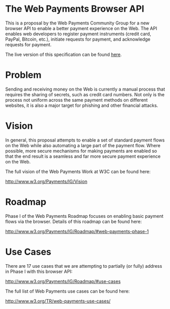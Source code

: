 # The Web Payments Browser API

This is a proposal by the Web Payments Community Group for a new browser API
to enable a better payment experience on the Web. The API enables web developers
to register payment instruments (credit card, PayPal, Bitcoin, etc.), initiate
requests for payment, and acknowledge requests for payment.

The live version of this specification can be found [here](http://wicg.github.io/web-payments-browser-api/).

# Problem

Sending and receiving money on the Web is currently a manual process that
requires the sharing of secrets, such as credit card numbers. Not only is
the process not uniform across the same payment methods on different websites,
it is also a major target for phishing and other financial attacks.

# Vision

In general, this proposal attempts to enable a set of standard payment
flows on the Web while also automating a large part of the payment flow.
Where possible, more secure mechanisms for making payments are enabled so
that the end result is a seamless and far more secure payment experience on
the Web.

The full vision of the Web Payments Work at W3C can be found here:

http://www.w3.org/Payments/IG/Vision

# Roadmap

Phase I of the Web Payments Roadmap focuses on enabling basic payment
flows via the browser. Details of this roadmap can be found here:

http://www.w3.org/Payments/IG/Roadmap/#web-payments-phase-1

# Use Cases

There are 17 use cases that we are attempting to partially (or fully) address
in Phase I with this browser API:

http://www.w3.org/Payments/IG/Roadmap/#use-cases

The full list of Web Payments use cases can be found here:

http://www.w3.org/TR/web-payments-use-cases/
